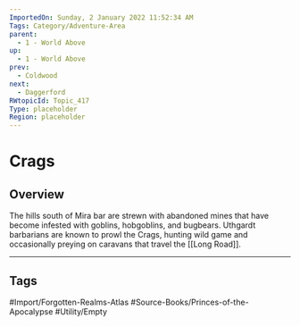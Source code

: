 ```yaml
---
ImportedOn: Sunday, 2 January 2022 11:52:34 AM
Tags: Category/Adventure-Area
parent:
  - 1 - World Above
up:
  - 1 - World Above
prev:
  - Coldwood
next:
  - Daggerford
RWtopicId: Topic_417
Type: placeholder
Region: placeholder
---
```

# Crags
## Overview
The hills south of Mira bar are strewn with abandoned mines that have become infested with goblins, hobgoblins, and bugbears. Uthgardt barbarians are known to prowl the Crags, hunting wild game and occasionally preying on caravans that travel the [[Long Road]].


---
## Tags
#Import/Forgotten-Realms-Atlas #Source-Books/Princes-of-the-Apocalypse #Utility/Empty

